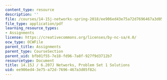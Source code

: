 ```yaml
---
content_type: resource
description: ''
file: /courses/14-15j-networks-spring-2018/ee906ed43e75a72d7696467a3d05f82c_MIT14_15JS18_sol1.pdf
file_type: application/pdf
learning_resource_types:
- Assignments
license: https://creativecommons.org/licenses/by-nc-sa/4.0/
ocw_type: OCWFile
parent_title: Assignments
parent_type: CourseSection
parent_uid: bfb01f55-7e18-fd96-7a8f-927f9d3712b7
resourcetype: Document
title: 14.15J / 6.207J Networks, Problem Set 1 Solutions
uid: ee906ed4-3e75-a72d-7696-467a3d05f82c
---
```

